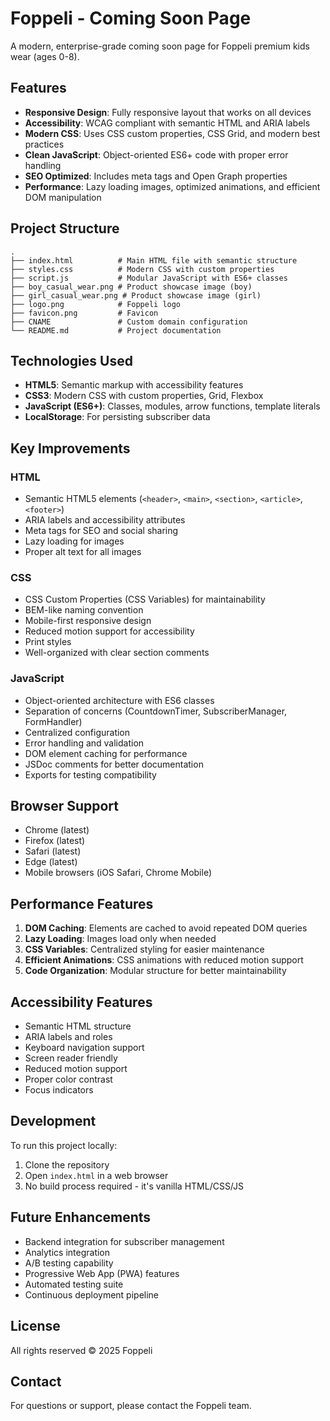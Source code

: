 # Foppeli - Coming Soon Page

A modern, enterprise-grade coming soon page for Foppeli premium kids wear (ages 0-8).

## Features

- **Responsive Design**: Fully responsive layout that works on all devices
- **Accessibility**: WCAG compliant with semantic HTML and ARIA labels
- **Modern CSS**: Uses CSS custom properties, CSS Grid, and modern best practices
- **Clean JavaScript**: Object-oriented ES6+ code with proper error handling
- **SEO Optimized**: Includes meta tags and Open Graph properties
- **Performance**: Lazy loading images, optimized animations, and efficient DOM manipulation

## Project Structure

```
.
├── index.html          # Main HTML file with semantic structure
├── styles.css          # Modern CSS with custom properties
├── script.js           # Modular JavaScript with ES6+ classes
├── boy_casual_wear.png # Product showcase image (boy)
├── girl_casual_wear.png # Product showcase image (girl)
├── logo.png            # Foppeli logo
├── favicon.png         # Favicon
├── CNAME               # Custom domain configuration
└── README.md           # Project documentation
```

## Technologies Used

- **HTML5**: Semantic markup with accessibility features
- **CSS3**: Modern CSS with custom properties, Grid, Flexbox
- **JavaScript (ES6+)**: Classes, modules, arrow functions, template literals
- **LocalStorage**: For persisting subscriber data

## Key Improvements

### HTML
- Semantic HTML5 elements (`<header>`, `<main>`, `<section>`, `<article>`, `<footer>`)
- ARIA labels and accessibility attributes
- Meta tags for SEO and social sharing
- Lazy loading for images
- Proper alt text for all images

### CSS
- CSS Custom Properties (CSS Variables) for maintainability
- BEM-like naming convention
- Mobile-first responsive design
- Reduced motion support for accessibility
- Print styles
- Well-organized with clear section comments

### JavaScript
- Object-oriented architecture with ES6 classes
- Separation of concerns (CountdownTimer, SubscriberManager, FormHandler)
- Centralized configuration
- Error handling and validation
- DOM element caching for performance
- JSDoc comments for better documentation
- Exports for testing compatibility

## Browser Support

- Chrome (latest)
- Firefox (latest)
- Safari (latest)
- Edge (latest)
- Mobile browsers (iOS Safari, Chrome Mobile)

## Performance Features

1. **DOM Caching**: Elements are cached to avoid repeated DOM queries
2. **Lazy Loading**: Images load only when needed
3. **CSS Variables**: Centralized styling for easier maintenance
4. **Efficient Animations**: CSS animations with reduced motion support
5. **Code Organization**: Modular structure for better maintainability

## Accessibility Features

- Semantic HTML structure
- ARIA labels and roles
- Keyboard navigation support
- Screen reader friendly
- Reduced motion support
- Proper color contrast
- Focus indicators

## Development

To run this project locally:

1. Clone the repository
2. Open `index.html` in a web browser
3. No build process required - it's vanilla HTML/CSS/JS

## Future Enhancements

- Backend integration for subscriber management
- Analytics integration
- A/B testing capability
- Progressive Web App (PWA) features
- Automated testing suite
- Continuous deployment pipeline

## License

All rights reserved © 2025 Foppeli

## Contact

For questions or support, please contact the Foppeli team.
